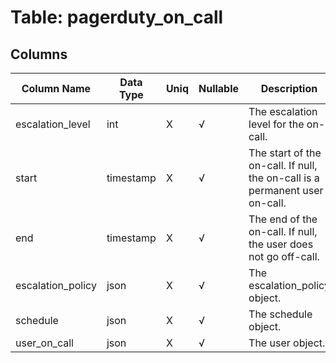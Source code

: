 # Table: pagerduty_on_call

## Columns 

|  Column Name   |  Data Type  | Uniq | Nullable | Description | 
|  ----  | ----  | ----  | ----  | ---- | 
| escalation_level | int | X | √ | The escalation level for the on-call. | 
| start | timestamp | X | √ | The start of the on-call. If null, the on-call is a permanent user on-call. | 
| end | timestamp | X | √ | The end of the on-call. If null, the user does not go off-call. | 
| escalation_policy | json | X | √ | The escalation_policy object. | 
| schedule | json | X | √ | The schedule object. | 
| user_on_call | json | X | √ | The user object. | 


